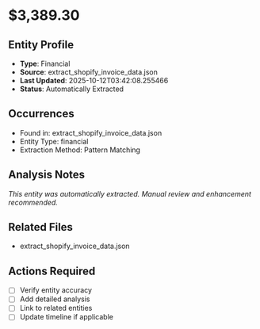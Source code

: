 # $3,389.30

## Entity Profile
- **Type**: Financial
- **Source**: extract_shopify_invoice_data.json
- **Last Updated**: 2025-10-12T03:42:08.255466
- **Status**: Automatically Extracted

## Occurrences
- Found in: extract_shopify_invoice_data.json
- Entity Type: financial
- Extraction Method: Pattern Matching

## Analysis Notes
*This entity was automatically extracted. Manual review and enhancement recommended.*

## Related Files
- extract_shopify_invoice_data.json

## Actions Required
- [ ] Verify entity accuracy
- [ ] Add detailed analysis
- [ ] Link to related entities
- [ ] Update timeline if applicable
